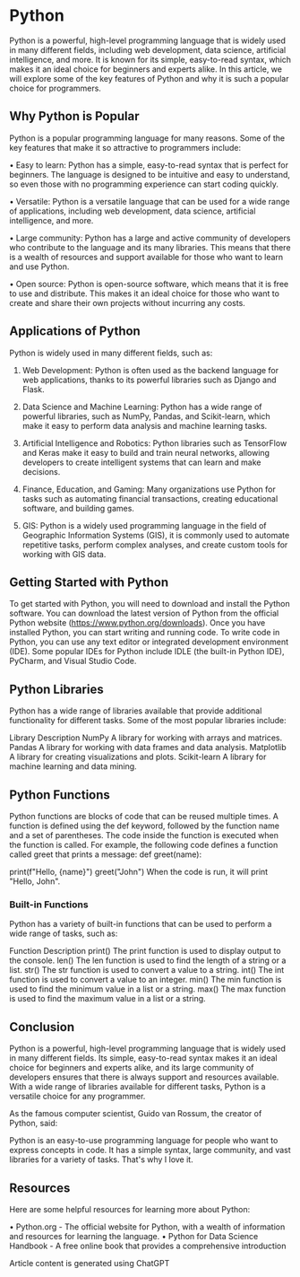 # Python

Python is a powerful, high-level programming language that is widely used in many different fields, including web development, data science, artificial intelligence, and more. It is known for its simple, easy-to-read syntax, which makes it an ideal choice for beginners and experts alike. In this article, we will explore some of the key features of Python and why it is such a popular choice for programmers.


## Why Python is Popular

Python is a popular programming language for many reasons. Some of the key features that make it so attractive to programmers include:

• Easy to learn: Python has a simple, easy-to-read syntax that is perfect for beginners. The language is designed to be intuitive and easy to understand, so even those with no programming experience can start coding quickly.

• Versatile: Python is a versatile language that can be used for a wide range of applications, including web development, data science, artificial intelligence, and more.

• Large community: Python has a large and active community of developers who contribute to the language and its many libraries. This means that there is a wealth of resources and support available for those who want to learn and use Python.

• Open source: Python is open-source software, which means that it is free to use and distribute. This makes it an ideal choice for those who want to create and share their own projects without incurring any costs.


## Applications of Python

Python is widely used in many different fields, such as:

1. Web Development: Python is often used as the backend language for web applications, thanks to its powerful libraries such as Django and Flask.

2. Data Science and Machine Learning: Python has a wide range of powerful libraries, such as NumPy, Pandas, and Scikit-learn, which make it easy to perform data analysis and machine learning tasks.

3. Artificial Intelligence and Robotics: Python libraries such as TensorFlow and Keras make it easy to build and train neural networks, allowing developers to create intelligent systems that can learn and make decisions.

4. Finance, Education, and Gaming: Many organizations use Python for tasks such as automating financial transactions, creating educational software, and building games.

5. GIS: Python is a widely used programming language in the field of Geographic Information Systems (GIS), it is commonly used to automate repetitive tasks, perform complex analyses, and create custom tools for working with GIS data.


## Getting Started with Python

To get started with Python, you will need to download and install the Python software. You can download the latest version of Python from the official Python website (https://www.python.org/downloads). Once you have installed Python, you can start writing and running code. To write code in Python, you can use any text editor or integrated development environment (IDE). Some popular IDEs for Python include IDLE (the built-in Python IDE), PyCharm, and Visual Studio Code.


## Python Libraries

Python has a wide range of libraries available that provide additional functionality for different tasks. Some of the most popular libraries include:

Library Description
NumPy A library for working with arrays and matrices.
Pandas A library for working with data frames and data analysis.
Matplotlib A library for creating visualizations and plots.
Scikit-learn A library for machine learning and data mining.


## Python Functions

Python functions are blocks of code that can be reused multiple times. A function is defined using the def keyword, followed by the function name and a set of parentheses. The code inside the function is executed when the function is called. For example, the following code defines a function called greet that prints a message:
def greet(name):

print(f"Hello, {name}")
greet("John")
When the code is run, it will print "Hello, John".

### Built-in Functions

Python has a variety of built-in functions that can be used to perform a wide range of tasks, such as:

Function Description
print() The print function is used to display output to the console.
len() The len function is used to find the length of a string or a list.
str() The str function is used to convert a value to a string.
int() The int function is used to convert a value to an integer.
min() The min function is used to find the minimum value in a list or a string.
max() The max function is used to find the maximum value in a list or a string.


## Conclusion

Python is a powerful, high-level programming language that is widely used in many different fields. Its simple, easy-to-read syntax makes it an ideal choice for beginners and experts alike, and its large community of developers ensures that there is always support and resources available. With a wide range of libraries available for different tasks, Python is a versatile choice for any programmer.

As the famous computer scientist, Guido van Rossum, the creator of Python, said:

Python is an easy-to-use programming language for people who want to express concepts in code. It has a simple syntax, large community, and vast libraries for a variety of tasks. That's why I love it.


## Resources

Here are some helpful resources for learning more about Python:

• Python.org - The official website for Python, with a wealth of information and resources for learning the language.
• Python for Data Science Handbook - A free online book that provides a comprehensive introduction


Article content is generated using ChatGPT